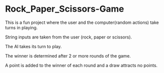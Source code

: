 # Rock_Paper_Scissors-Game
This is a fun project where the user and the computer(random actions) take turns in playing. 

String inputs are taken from the user (rock, paper or scissors).

The AI takes its turn to play.

The winner is determined after 2 or more rounds of the game.

A point is added to the winner of each round and a draw attracts no points.

